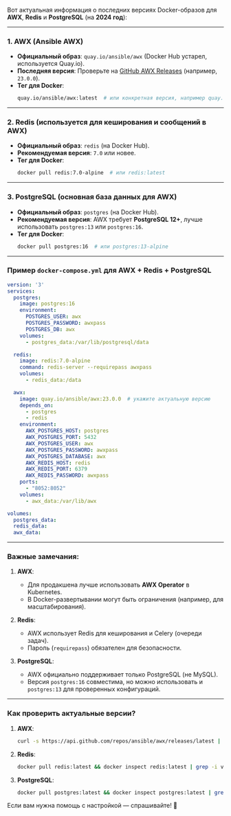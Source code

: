 Вот актуальная информация о последних версиях Docker-образов для **AWX**, **Redis** и **PostgreSQL** (на **2024 год**):

---

### **1. AWX (Ansible AWX)**
- **Официальный образ**: `quay.io/ansible/awx` (Docker Hub устарел, используется Quay.io).  
- **Последняя версия**: Проверьте на [GitHub AWX Releases](https://github.com/ansible/awx/releases) (например, `23.0.0`).  
- **Тег для Docker**:  
  ```bash
  quay.io/ansible/awx:latest  # или конкретная версия, например quay.io/ansible/awx:23.0.0
  ```

---

### **2. Redis** (используется для кеширования и сообщений в AWX)
- **Официальный образ**: `redis` (на Docker Hub).  
- **Рекомендуемая версия**: `7.0` или новее.  
- **Тег для Docker**:  
  ```bash
  docker pull redis:7.0-alpine  # или redis:latest
  ```

---

### **3. PostgreSQL** (основная база данных для AWX)
- **Официальный образ**: `postgres` (на Docker Hub).  
- **Рекомендуемая версия**: AWX требует **PostgreSQL 12+**, лучше использовать `postgres:13` или `postgres:16`.  
- **Тег для Docker**:  
  ```bash
  docker pull postgres:16  # или postgres:13-alpine
  ```

---

### **Пример `docker-compose.yml` для AWX + Redis + PostgreSQL**
```yaml
version: '3'
services:
  postgres:
    image: postgres:16
    environment:
      POSTGRES_USER: awx
      POSTGRES_PASSWORD: awxpass
      POSTGRES_DB: awx
    volumes:
      - postgres_data:/var/lib/postgresql/data

  redis:
    image: redis:7.0-alpine
    command: redis-server --requirepass awxpass
    volumes:
      - redis_data:/data

  awx:
    image: quay.io/ansible/awx:23.0.0  # укажите актуальную версию
    depends_on:
      - postgres
      - redis
    environment:
      AWX_POSTGRES_HOST: postgres
      AWX_POSTGRES_PORT: 5432
      AWX_POSTGRES_USER: awx
      AWX_POSTGRES_PASSWORD: awxpass
      AWX_POSTGRES_DATABASE: awx
      AWX_REDIS_HOST: redis
      AWX_REDIS_PORT: 6379
      AWX_REDIS_PASSWORD: awxpass
    ports:
      - "8052:8052"
    volumes:
      - awx_data:/var/lib/awx

volumes:
  postgres_data:
  redis_data:
  awx_data:
```

---

### **Важные замечания**:
1. **AWX**:  
   - Для продакшена лучше использовать **AWX Operator** в Kubernetes.  
   - В Docker-развертывании могут быть ограничения (например, для масштабирования).  

2. **Redis**:  
   - AWX использует Redis для кеширования и Celery (очереди задач).  
   - Пароль (`requirepass`) обязателен для безопасности.  

3. **PostgreSQL**:  
   - AWX официально поддерживает только PostgreSQL (не MySQL).  
   - Версия `postgres:16` совместима, но можно использовать и `postgres:13` для проверенных конфигураций.  

---

### **Как проверить актуальные версии?**
1. **AWX**:  
   ```bash
   curl -s https://api.github.com/repos/ansible/awx/releases/latest | grep tag_name
   ```
2. **Redis**:  
   ```bash
   docker pull redis:latest && docker inspect redis:latest | grep -i version
   ```
3. **PostgreSQL**:  
   ```bash
   docker pull postgres:latest && docker inspect postgres:latest | grep -i version
   ```

Если вам нужна помощь с настройкой — спрашивайте! 🚀
